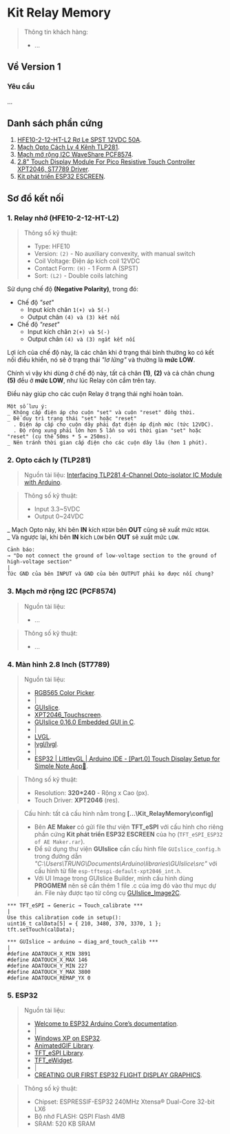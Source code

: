 # Kit Relay Memory

> Thông tin khách hàng:
> - ...

## Về Version 1

### Yêu cầu

...

## Danh sách phần cứng

1. [HFE10-2-12-HT-L2 Rơ Le SPST 12VDC 50A](https://www.thegioiic.com/hfe10-2-12-ht-l2-ro-le-spst-12vdc-50a).
2. [Mạch Opto Cách Ly 4 Kênh TLP281](https://hshop.vn/products/mach-opto-coch-ly-4-kenh).
3. [Mạch mở rộng I2C WaveShare PCF8574](https://nshopvn.com/product/mach-mo-rong-i2c-waveshare-pcf8574/).
4. [2.8" Touch Display Module For Pico Resistive Touch Controller XPT2046, ST7789 Driver](https://pivietnam.com.vn/28inch-touch-display-module-for-raspberry-pi-pico-pivietnam-com-vn.html).
5. [Kit phát triển ESP32 ESCREEN](https://shope.ee/5ztDiIupN3).

## Sơ đồ kết nối

### 1. Relay nhớ (HFE10-2-12-HT-L2)

> Thông số kỹ thuật:
> - Type: HFE10
> - Version: `(2)` - No auxiliary convexity, with manual switch
> - Coil Voltage: Điện áp kích coil 12VDC
> - Contact Form: `(H)` - 1 Form A (SPST)
> - Sort: `(L2)` - Double coils latching

Sử dụng chế độ **(Negative Polarity)**, trong đó:
- Chế độ *"set"*
  - Input kích chân `1(+) và 5(-)`
  - Output chân `(4) và (3) kết nối`
- Chế độ *"reset"*
  - Input kích chân `2(+) và 5(-)`
  - Output chân `(4) và (3) ngắt kết nối`

Lợi ích của chế độ này, là các chân khi ở trạng thái bình thường ko có kết nối điều khiển, nó sẽ ở trạng thái *"lơ lửng"* và thường là **mức LOW**.

Chính vì vậy khi dùng ở chế độ này, tất cả chân **(1)**, **(2)** và cả chân chung **(5)** đều ở **mức LOW**, như lúc Relay còn cầm trên tay.

Điều này giúp cho các cuộn Relay ở trạng thái nghỉ hoàn toàn.

    Một số lưu ý:
    _ Không cấp điện áp cho cuộn "set" và cuộn "reset" đồng thời.
    _ Để duy trì trạng thái "set" hoặc "reset"
      . Điện áp cấp cho cuộn dây phải đạt điện áp định mức (tức 12VDC).
      . Độ rộng xung phải lớn hơn 5 lần so với thời gian "set" hoặc "reset" (cụ thể 50ms * 5 = 250ms).
    _ Nên tránh thời gian cấp điện cho các cuộn dây lâu (hơn 1 phút).

### 2. Opto cách ly (TLP281)

> Nguồn tài liệu:
> [Interfacing TLP281 4-Channel Opto-isolator IC Module with Arduino](https://electropeak.com/learn/interfacing-tlp281-4-channel-opto-isolator-ic-module-with-arduino/).

> Thông số kỹ thuật:
> - Input 3.3~5VDC
> - Output 0~24VDC

_ Mạch Opto này, khi bên **IN** kích `HIGH` bên **OUT** cũng sẽ xuất mức `HIGH`.<br>_ Và ngược lại, khi bên **IN** kích `LOW` bên **OUT** sẽ xuất mức `LOW`.

    Cảnh báo:
    → "Do not connect the ground of low-voltage section to the ground of high-voltage section"
    |
    Tức GND của bên INPUT và GND của bên OUTPUT phải ko được nối chung?

### 3. Mạch mở rộng I2C (PCF8574)

> Nguồn tài liệu:
> - ...

> Thông số kỹ thuật:
> - ...

### 4. Màn hình 2.8 Inch (ST7789)

> Nguồn tài liệu:
> - [RGB565 Color Picker](https://www.barth-dev.de/online/rgb565-color-picker/).
> - |
> - [GUIslice](https://github.com/ImpulseAdventure/GUIslice).
> - [XPT2046_Touchscreen](https://github.com/PaulStoffregen/XPT2046_Touchscreen).
> - [GUIslice  0.16.0
Embedded GUI in C](https://impulseadventure.github.io/GUIslice/index.html).
> - |
> - [LVGL](https://lvgl.io/).
> - [lvgl/lvgl](https://github.com/lvgl/lvgl).
> - |
> - [ESP32 | LittlevGL | Arduino IDE - [Part.0] Touch Display Setup for Simple Note App📝](https://www.youtube.com/watch?v=OXUZEHMFFwc&list=RDCMUCRr2LnXXXuHn4z0rBvpfG7w&index=4&ab_channel=ThatProject).

> Thông số kỹ thuật:
> - Resolution: **320*240** - Rộng x Cao (px).
> - Touch Driver: **XPT2046** (res).

> Cấu hình: tất cả cấu hình nằm trong **[...\Kit_RelayMemory\config]**
> - Bên **AE Maker** có gửi file thư viện **TFT_eSPI** với cấu hình cho riêng phần cứng **Kit phát triển ESP32 ESCREEN** của họ (`TFT_eSPI_ESP32 of AE Maker.rar`).
> - Để sử dụng thư viện **GUIslice** cần cấu hình file `GUIslice_config.h` trong đường dẫn *"C:\Users\TRUNG\Documents\Arduino\libraries\GUIslice\src"* với cấu hình từ file `esp-tftespi-default-xpt2046_int.h`.
> - Với UI Image trong GUIslice Builder, mình cấu hình dùng **PROGMEM** nên sẽ cần thêm 1 file .c của img đó vào thư mục dự án. File này được tạo từ công cụ [GUIslice_Image2C](https://github.com/Pconti31/GUIslice_Image2C).

    *** TFT_eSPI → Generic → Touch_calibrate ***
    |
    Use this calibration code in setup():
    uint16_t calData[5] = { 210, 3480, 370, 3370, 1 };
    tft.setTouch(calData);

    *** GUIslice → arduino → diag_ard_touch_calib ***
    |
    #define ADATOUCH_X_MIN 3891
    #define ADATOUCH_X_MAX 146
    #define ADATOUCH_Y_MIN 227
    #define ADATOUCH_Y_MAX 3800
    #define ADATOUCH_REMAP_YX 0

### 5. ESP32

> Nguồn tài liệu:
> - [Welcome to ESP32 Arduino Core’s documentation](https://docs.espressif.com/projects/arduino-esp32/en/latest/index.html).
> - |
> - [Windows XP on ESP32](https://www.youtube.com/watch?v=J3o-_SYOqTo&ab_channel=AEMaker).
> - [AnimatedGIF Library](https://github.com/bitbank2/AnimatedGIF).
> - [TFT_eSPI Library](https://github.com/Bodmer/TFT_eSPI).
> - [TFT_eWidget](https://github.com/Bodmer/TFT_eWidget).
> - |
> - [CREATING OUR FIRST ESP32 FLIGHT DISPLAY GRAPHICS](https://www.bitsanddroids.com/creating-our-first-esp32-flight-display-graphics/).

> Thông số kỹ thuật:
> - Chipset: ESPRESSIF-ESP32 240MHz Xtensa® Dual-Core 32-bit LX6
> -	Bộ nhớ FLASH: QSPI Flash 4MB
> -	SRAM: 520 KB SRAM